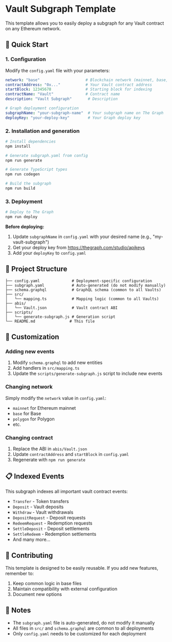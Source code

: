 # Vault Subgraph Template

This template allows you to easily deploy a subgraph for any Vault contract on any Ethereum network.

## 🚀 Quick Start

### 1. Configuration
Modify the `config.yaml` file with your parameters:

```yaml
network: "base"                    # Blockchain network (mainnet, base, polygon, etc.)
contractAddress: "0x..."           # Your Vault contract address
startBlock: 12345678               # Starting block for indexing
contractName: "Vault"              # Contract name
description: "Vault Subgraph"       # Description

# Graph deployment configuration
subgraphName: "your-subgraph-name"  # Your subgraph name on The Graph
deployKey: "your-deploy-key"        # Your Graph deploy key
```

### 2. Installation and generation
```bash
# Install dependencies
npm install

# Generate subgraph.yaml from config
npm run generate

# Generate TypeScript types
npm run codegen

# Build the subgraph
npm run build
```

### 3. Deployment
```bash
# Deploy to The Graph
npm run deploy
```

**Before deploying:**
1. Update `subgraphName` in `config.yaml` with your desired name (e.g., "my-vault-subgraph")
2. Get your deploy key from https://thegraph.com/studio/apikeys
3. Add your `deployKey` to `config.yaml`

## 📁 Project Structure

```
├── config.yaml              # Deployment-specific configuration
├── subgraph.yaml            # Auto-generated (do not modify manually)
├── schema.graphql           # GraphQL schema (common to all Vaults)
├── src/
│   └── mapping.ts           # Mapping logic (common to all Vaults)
├── abis/
│   └── Vault.json           # Vault contract ABI
├── scripts/
│   └── generate-subgraph.js # Generation script
└── README.md               # This file
```

## 🔧 Customization

### Adding new events
1. Modify `schema.graphql` to add new entities
2. Add handlers in `src/mapping.ts`
3. Update the `scripts/generate-subgraph.js` script to include new events

### Changing network
Simply modify the `network` value in `config.yaml`:
- `mainnet` for Ethereum mainnet
- `base` for Base
- `polygon` for Polygon
- etc.

### Changing contract
1. Replace the ABI in `abis/Vault.json`
2. Update `contractAddress` and `startBlock` in `config.yaml`
3. Regenerate with `npm run generate`

## 📋 Indexed Events

This subgraph indexes all important vault contract events:
- `Transfer` - Token transfers
- `Deposit` - Vault deposits
- `Withdraw` - Vault withdrawals
- `DepositRequest` - Deposit requests
- `RedeemRequest` - Redemption requests
- `SettleDeposit` - Deposit settlements
- `SettleRedeem` - Redemption settlements
- And many more...

## 🤝 Contributing

This template is designed to be easily reusable. If you add new features, remember to:
1. Keep common logic in base files
2. Maintain compatibility with external configuration
3. Document new options

## 📝 Notes

- The `subgraph.yaml` file is auto-generated, do not modify it manually
- All files in `src/` and `schema.graphql` are common to all deployments
- Only `config.yaml` needs to be customized for each deployment 